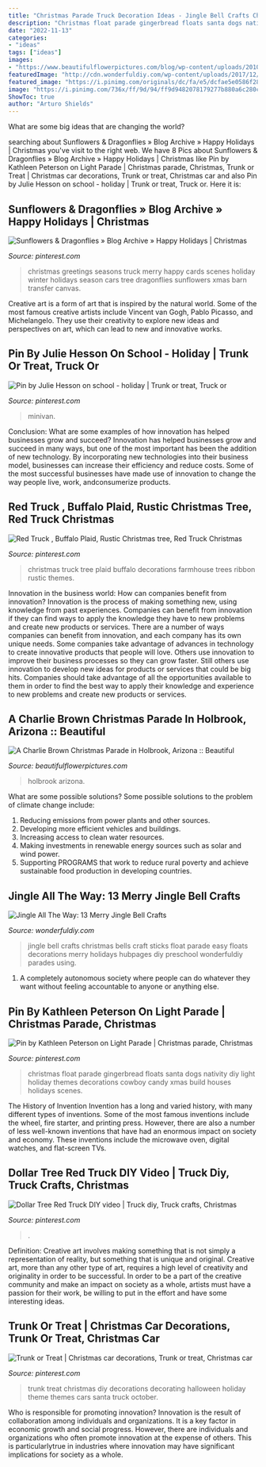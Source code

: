 ```yaml
---
title: "Christmas Parade Truck Decoration Ideas - Jingle Bell Crafts Christmas Bells Craft Sticks Float Parade Easy Floats Decorations Merry Holidays Hubpages Diy Preschool Wonderfuldiy Parades Using"
description: "Christmas float parade gingerbread floats santa dogs nativity diy light holiday themes decorations cowboy candy xmas build houses holidays scenes"
date: "2022-11-13"
categories:
- "ideas"
tags: ["ideas"]
images:
- "https://www.beautifulflowerpictures.com/blog/wp-content/uploads/2010/12/holbrook_xmas_5109.jpg"
featuredImage: "http://cdn.wonderfuldiy.com/wp-content/uploads/2017/12/Jingle-bell-sticks.jpeg"
featured_image: "https://i.pinimg.com/originals/dc/fa/e5/dcfae5e0586f28cab19ad0d0132e52cc.jpg"
image: "https://i.pinimg.com/736x/ff/9d/94/ff9d9482078179277b880a6c280c7e74.jpg"
ShowToc: true
author: "Arturo Shields"
---
```



What are some big ideas that are changing the world?

	

		
searching about Sunflowers &amp; Dragonflies » Blog Archive » Happy Holidays | Christmas you've visit to the right web. We have 8 Pics about Sunflowers &amp; Dragonflies » Blog Archive » Happy Holidays | Christmas like Pin by Kathleen Peterson on Light Parade | Christmas parade, Christmas, Trunk or Treat | Christmas car decorations, Trunk or treat, Christmas car and also Pin by Julie Hesson on school - holiday | Trunk or treat, Truck or. Here it is:
		
    
## Sunflowers &amp; Dragonflies » Blog Archive » Happy Holidays | Christmas

<img loading=lazy src="https://i.pinimg.com/originals/dc/fa/e5/dcfae5e0586f28cab19ad0d0132e52cc.jpg" onerror="this.onerror=null;this.src='https://tse2.mm.bing.net/th?id=OIP.ugrEmDR-Ewg8fxF7zBHYvAAAAA&amp;pid=15.1';" alt="Sunflowers &amp; Dragonflies » Blog Archive » Happy Holidays | Christmas">

_Source: pinterest.com_

>christmas greetings seasons truck merry happy cards scenes holiday winter holidays season cars tree dragonflies sunflowers xmas barn transfer canvas. 

	

Creative art is a form of art that is inspired by the natural world. Some of the most famous creative artists include Vincent van Gogh, Pablo Picasso, and Michelangelo. They use their creativity to explore new ideas and perspectives on art, which can lead to new and innovative works.

    
## Pin By Julie Hesson On School - Holiday | Trunk Or Treat, Truck Or

<img loading=lazy src="https://i.pinimg.com/originals/32/e2/0c/32e20c28051b663e370dcf0d769591c7.png" onerror="this.onerror=null;this.src='https://tse1.mm.bing.net/th?id=OIP.QIiFSmR7pVpkzeDStDZG-gHaFj&amp;pid=15.1';" alt="Pin by Julie Hesson on school - holiday | Trunk or treat, Truck or">

_Source: pinterest.com_

>minivan. 

	

Conclusion: What are some examples of how innovation has helped businesses grow and succeed?
Innovation has helped businesses grow and succeed in many ways, but one of the most important has been the addition of new technology. By incorporating new technologies into their business model, businesses can increase their efficiency and reduce costs. Some of the most successful businesses have made use of innovation to change the way people live, work, andconsumerize products.

    
## Red Truck , Buffalo Plaid, Rustic Christmas Tree, Red Truck Christmas

<img loading=lazy src="https://i.pinimg.com/736x/1e/54/b5/1e54b52686b9e679f348271d671c94b0.jpg" onerror="this.onerror=null;this.src='https://tse4.mm.bing.net/th?id=OIP.1jh0inzCpjXKxoONIy0O7AHaJ3&amp;pid=15.1';" alt="Red Truck , Buffalo Plaid, Rustic Christmas tree, Red Truck Christmas">

_Source: pinterest.com_

>christmas truck tree plaid buffalo decorations farmhouse trees ribbon rustic themes. 

	

Innovation in the business world: How can companies benefit from innovation?
Innovation is the process of making something new, using knowledge from past experiences. Companies can benefit from innovation if they can find ways to apply the knowledge they have to new problems and create new products or services. There are a number of ways companies can benefit from innovation, and each company has its own unique needs. Some companies take advantage of advances in technology to create innovative products that people will love. Others use innovation to improve their business processes so they can grow faster. Still others use innovation to develop new ideas for products or services that could be big hits. Companies should take advantage of all the opportunities available to them in order to find the best way to apply their knowledge and experience to new problems and create new products or services.

    
## A Charlie Brown Christmas Parade In Holbrook, Arizona :: Beautiful

<img loading=lazy src="https://www.beautifulflowerpictures.com/blog/wp-content/uploads/2010/12/holbrook_xmas_5109.jpg" onerror="this.onerror=null;this.src='https://tse4.mm.bing.net/th?id=OIP.D4MH_BzFcwjWAo_2Zj7txAHaDq&amp;pid=15.1';" alt="A Charlie Brown Christmas Parade in Holbrook, Arizona :: Beautiful">

_Source: beautifulflowerpictures.com_

>holbrook arizona. 

	

What are some possible solutions?
Some possible solutions to the problem of climate change include:
1. Reducing emissions from power plants and other sources. 
2. Developing more efficient vehicles and buildings. 
3. Increasing access to clean water resources. 
4. Making investments in renewable energy sources such as solar and wind power. 
5. Supporting PROGRAMS that work to reduce rural poverty and achieve sustainable food production in developing countries.

    
## Jingle All The Way: 13 Merry Jingle Bell Crafts

<img loading=lazy src="http://cdn.wonderfuldiy.com/wp-content/uploads/2017/12/Jingle-bell-sticks.jpeg" onerror="this.onerror=null;this.src='https://tse3.mm.bing.net/th?id=OIP.zyR1EMq2UUkGB6YaS2VWMwAAAA&amp;pid=15.1';" alt="Jingle All The Way: 13 Merry Jingle Bell Crafts">

_Source: wonderfuldiy.com_

>jingle bell crafts christmas bells craft sticks float parade easy floats decorations merry holidays hubpages diy preschool wonderfuldiy parades using. 

	

1. A completely autonomous society where people can do whatever they want without feeling accountable to anyone or anything else. 

    
## Pin By Kathleen Peterson On Light Parade | Christmas Parade, Christmas

<img loading=lazy src="https://i.pinimg.com/originals/c5/a7/4b/c5a74b3d2bdc1597322bba65affe2d3a.jpg" onerror="this.onerror=null;this.src='https://tse1.mm.bing.net/th?id=OIP.Ze6EnkelI5JfAneufzKZRgHaFj&amp;pid=15.1';" alt="Pin by Kathleen Peterson on Light Parade | Christmas parade, Christmas">

_Source: pinterest.com_

>christmas float parade gingerbread floats santa dogs nativity diy light holiday themes decorations cowboy candy xmas build houses holidays scenes. 

	

The History of Invention
Invention has a long and varied history, with many different types of inventions. Some of the most famous inventions include the wheel, fire starter, and printing press. However, there are also a number of less well-known inventions that have had an enormous impact on society and economy. These inventions include the microwave oven, digital watches, and flat-screen TVs.

    
## Dollar Tree Red Truck DIY Video | Truck Diy, Truck Crafts, Christmas

<img loading=lazy src="https://i.pinimg.com/736x/ff/9d/94/ff9d9482078179277b880a6c280c7e74.jpg" onerror="this.onerror=null;this.src='https://tse1.mm.bing.net/th?id=OIP.dmNVpFH9InBElZxsAcm9HwHaEL&amp;pid=15.1';" alt="Dollar Tree Red Truck DIY video | Truck diy, Truck crafts, Christmas">

_Source: pinterest.com_

>. 

	

Definition: Creative art involves making something that is not simply a representation of reality, but something that is unique and original.
Creative art, more than any other type of art, requires a high level of creativity and originality in order to be successful. In order to be a part of the creative community and make an impact on society as a whole, artists must have a passion for their work, be willing to put in the effort and have some interesting ideas.

    
## Trunk Or Treat | Christmas Car Decorations, Trunk Or Treat, Christmas Car

<img loading=lazy src="https://i.pinimg.com/736x/c3/82/f2/c382f2805fefb092e958e458b50561bc--christmas-themes-christmas-diy.jpg" onerror="this.onerror=null;this.src='https://tse2.mm.bing.net/th?id=OIP.vbEbqBxMUnf8Trm4Gqa5LQHaFj&amp;pid=15.1';" alt="Trunk or Treat | Christmas car decorations, Trunk or treat, Christmas car">

_Source: pinterest.com_

>trunk treat christmas diy decorations decorating halloween holiday theme themes cars santa truck october. 

	

Who is responsible for promoting innovation?
Innovation is the result of collaboration among individuals and organizations. It is a key factor in economic growth and social progress. However, there are individuals and organizations who often promote innovation at the expense of others. This is particularlytrue in industries where innovation may have significant implications for society as a whole.

